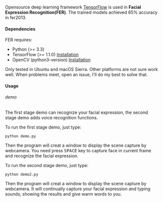 Opensource deep learning framework [TensorFlow](https://www.tensorflow.org) is used in **Facial Expression Recognition(FER)**. 
The trained models achieved 65% accuracy in fer2013. 

#### Dependencies

FER requires:
- Python (>= 3.3)
- TensorFlow (>= 1.1.0) [Installation](https://www.tensorflow.org/install/)
- OpenCV (python3-version) [Installation](http://docs.opencv.org/master/da/df6/tutorial_py_table_of_contents_setup.html)

Only tested in Ubuntu and macOS Sierra. Other platforms are not sure work well. When problems meet, open an issue, I'll do my best to solve that.

#### Usage
###### demo
The first stage demo can recognize your facial expression, the second stage demo adds voice recognition functions.

To run the first stage demo, just type:
```shell
python demo.py
```
Then the program will creat a window to display the scene capture by webcamera. You need press <kbd>SPACE</kbd> key to capture face in current frame and recognize the facial expression.

To run the second stage demo, just type:
```shell
python demo2.py
```
Then the program will creat a window to display the scene capture by webcamera. It will continually capture your facial expression and typing sounds, showing the results and give warm words to you.
